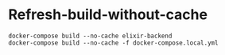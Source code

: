 # Refresh-build-without-cache

```shell
docker-compose build --no-cache elixir-backend
docker-compose build --no-cache -f docker-compose.local.yml
```
